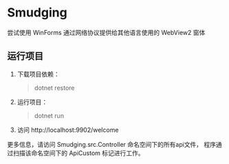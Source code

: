 # Smudging
尝试使用 WinForms 通过网络协议提供给其他语言使用的 WebView2 窗体

## 运行项目  
1. 下载项目依赖：
   > dotnet restore
2. 运行项目：
    > dotnet run
3. 访问 http://localhost:9902/welcome

更多信息，请访问 Smudging.src.Controller 命名空间下的所有api文件，
程序通过扫描该命名空间下的 ApiCustom 标记进行工作。
